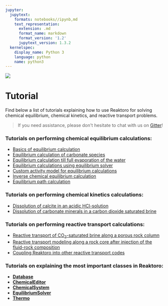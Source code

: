 ```yaml
---
jupyter:
  jupytext:
    formats: notebooks//ipynb,md
    text_representation:
      extension: .md
      format_name: markdown
      format_version: '1.2'
      jupytext_version: 1.3.2
  kernelspec:
    display_name: Python 3
    language: python
    name: python3
---
```


<div>
<a href="https://reaktoro.org"><img src="https://reaktoro.org/_images/reaktoro-header.svg"></a>
</div>


# Tutorial

Find below a list of tutorials explaining how to use Reaktoro for solving
chemical equilibrium, chemical kinetics, and reactive transport problems.

> If you need assistance, please don't hesitate to chat with us on
[Gitter](https://gitter.im/reaktoro/community)!

### Tutorials on performing chemical equilibrium calculations:

* [Basics of equilibrium calculation](eq.1.equilibrium-basics.ipynb)
* [Equilibrium calculation of carbonate species](eq.2.equilibrium-carbonates.ipynb)
* [Equilibrium calculation till full evaporation of the water](eq.3.co2-brine-full-water-evaporation.ipynb)
* [Equilibrium calculations using equilibrium solver](eq.4.co2-brine-using-equilibrium-solver.ipynb)
* [Custom activity model for equilibrium calculations](eq.5.custom-activity-models.ipynb)
* [Inverse chemical equilibrium calculation](eq.6.inverse-chemical-equilibrium-calculations.ipynb)
* [Equilibrium path calculation](eq.7.equilibriumpath.ipynb)

### Tutorials on performing chemical kinetics calculations:

* [Dissolution of calcite in an acidic HCl-solution](kin.1.calcite-hcl.ipynb)
* [Dissolution of carbonate minerals in a carbon dioxide saturated brine](kin.2.carbonates-co2.ipynb)

### Tutorials on performing reactive transport calculations:


* [Reactive transport of CO<sub>2</sub>-saturated brine along a porous rock column](rt.1.calcite-brine.ipynb)
* [Reactive transport modeling along a rock core after injection of the fluid-rock composition](rt.2.calcite-dolomite.ipynb)
* [Coupling Reaktoro into other reactive transport codes](rt.3.coupling-reaktoro-to-transport.ipynb)

### Tutorials on explaining the most important classes in Reaktoro:

* [**Database**](cl.database.ipynb)
* [**ChemicalEditor**](cl.chemical-editor.ipynb)
* [**ChemicalSystem**](cl.chemical-system.ipynb)
* [**EquilibriumSolver**](cl.equilibrium-solver.ipynb)
* [**Thermo**](cl.thermo.ipynb)
